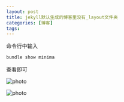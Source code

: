```yaml
---
layout: post
title: jekyll默认生成的博客里没有_layout文件夹
categories: [博客]
tags: 
---
```

命令行中输入
```ruby
bundle show minima
```
查看即可

 ![photo]({{site.url}}/assets/img/show-minima.png)

  ![photo]({{site.url}}/assets/img/minima.png)
